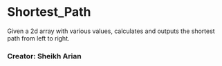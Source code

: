 # Shortest_Path

Given a 2d array with various values, calculates and outputs the shortest path from left to right.

### Creator: Sheikh Arian
